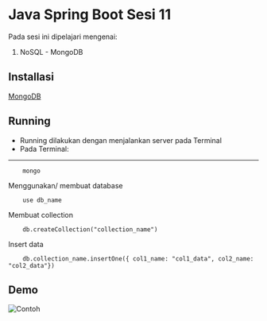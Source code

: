 # Java Spring Boot Sesi 11

Pada sesi ini dipelajari mengenai:
 
 1. NoSQL - MongoDB

## Installasi
[MongoDB](https://www.mongodb.com/try/download/community?tck=docs_server)

## Running
- Running dilakukan dengan menjalankan server pada Terminal
- Pada Terminal:
---

        mongo
Menggunakan/ membuat database

        use db_name
Membuat collection

        db.createCollection("collection_name")
Insert data

        db.collection_name.insertOne({ col1_name: "col1_data", col2_name: "col2_data"})

## Demo

![Contoh](https://github.com/damakikun/BTDP-Java-SpringBoot/Sesi-11/monggomas_db.png)